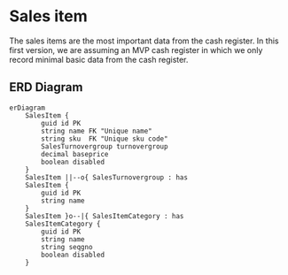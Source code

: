 # Sales item
The sales items are the most important data from the cash register. In this first version, we are assuming an MVP cash register in which we only record minimal basic data from the cash register.

## ERD Diagram



```mermaid
erDiagram
    SalesItem {
        guid id PK 
        string name FK "Unique name"
        string sku  FK "Unique sku code"      
        SalesTurnovergroup turnovergroup
        decimal baseprice
        boolean disabled
    }
    SalesItem ||--o{ SalesTurnovergroup : has
    SalesItem {
        guid id PK 
        string name
    }
    SalesItem }o--|{ SalesItemCategory : has
    SalesItemCategory {
        guid id PK 
        string name
        string seqgno
        boolean disabled
    }

```
